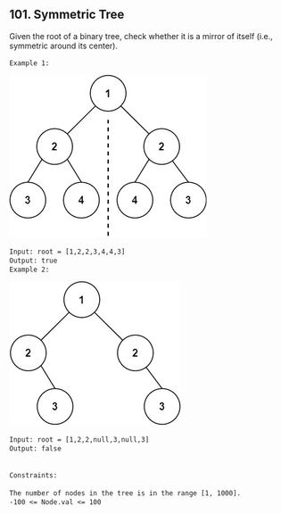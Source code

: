 ## 101. Symmetric Tree

Given the root of a binary tree, check whether it is a mirror of itself (i.e., symmetric around its center).

```
Example 1:

```

![img_1.png](img_1.png)

```
Input: root = [1,2,2,3,4,4,3]
Output: true
Example 2:

```


![img.png](img.png)

```
Input: root = [1,2,2,null,3,null,3]
Output: false
 

Constraints:

The number of nodes in the tree is in the range [1, 1000].
-100 <= Node.val <= 100
```
 